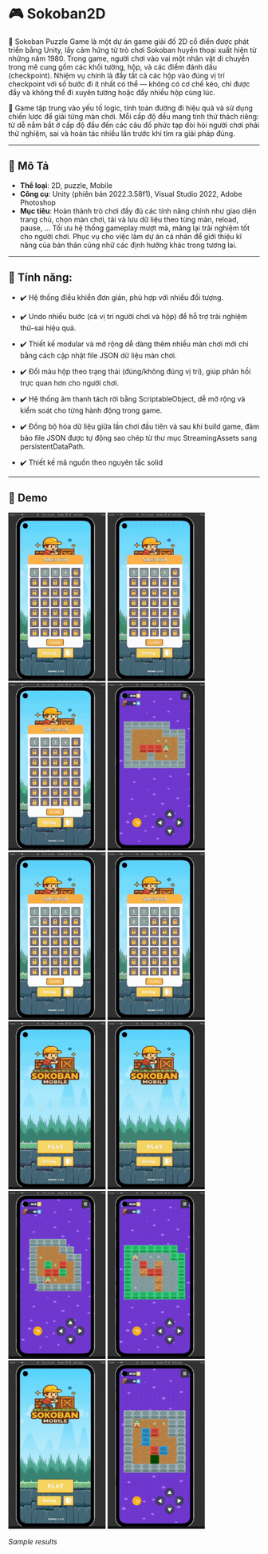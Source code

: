 # 🎮 Sokoban2D

🚀 Sokoban Puzzle Game là một dự án game giải đố 2D cổ điển được phát triển bằng Unity, lấy cảm hứng từ trò chơi Sokoban huyền thoại xuất hiện từ những năm 1980.
Trong game, người chơi vào vai một nhân vật di chuyển trong mê cung gồm các khối tường, hộp, và các điểm đánh dấu (checkpoint). Nhiệm vụ chính là đẩy tất cả các hộp vào đúng vị trí checkpoint với số bước đi ít nhất có thể — không có cơ chế kéo, chỉ được đẩy và không thể đi xuyên tường hoặc đẩy nhiều hộp cùng lúc.<br>

🚀 Game tập trung vào yếu tố logic, tính toán đường đi hiệu quả và sử dụng chiến lược để giải từng màn chơi. Mỗi cấp độ đều mang tính thử thách riêng: từ dễ nắm bắt ở cấp độ đầu đến các câu đố phức tạp đòi hỏi người chơi phải thử nghiệm, sai và hoàn tác nhiều lần trước khi tìm ra giải pháp đúng.<br>

---
## 📖 Mô Tả

- **Thể loại**: 2D, puzzle, Mobile
- **Công cụ**: Unity (phiên bản 2022.3.58f1), Visual Studio 2022, Adobe Photoshop  
- **Mục tiêu**: Hoàn thành trò chơi đầy đủ các tính năng chính như giao diện trang chủ, chọn màn chơi, tải và lưu dữ liệu theo từng màn, reload, pause, ... Tối ưu hệ thống gameplay mượt mà, mâng lại trải nghiệm tốt cho người chơi. Phục vụ cho việc làm dự án cá nhân để giới thiệu kĩ năng của bản thân cũng nhữ các định hướng khác trong tương lai. 

---
## 🔧 Tính năng:

- ✔️ Hệ thống điều khiển đơn giản, phù hợp với nhiều đối tượng.<br>
  
- ✔️ Undo nhiều bước (cả vị trí người chơi và hộp) để hỗ trợ trải nghiệm thử–sai hiệu quả.<br>

- ✔️ Thiết kế modular và mở rộng dễ dàng thêm nhiều màn chơi mới chỉ bằng cách cập nhật file JSON dữ liệu màn chơi.<br>

- ✔️ Đổi màu hộp theo trạng thái (đúng/không đúng vị trí), giúp phản hồi trực quan hơn cho người chơi.<br>

- ✔️ Hệ thống âm thanh tách rời bằng ScriptableObject, dễ mở rộng và kiểm soát cho từng hành động trong game.<br>

- ✔️ Đồng bộ hóa dữ liệu giữa lần chơi đầu tiên và sau khi build game, đảm bảo file JSON được tự động sao chép từ thư mục StreamingAssets sang persistentDataPath.<br>

- ✔️ Thiết kế mã nguồn theo nguyên tắc solid


---


## 📸 Demo

<p align="left">
  <img src="demo/1.gif" width="195">
  <img src="demo/2.gif" width="195">
  <img src="demo/3.gif" width="195">
  <img src="demo/4.gif" width="195">
  <img src="demo/5.gif" width="195">
   <img src="demo/6.gif" width="195">
  <img src="demo/7.gif" width="195">
  <img src="demo/8.gif" width="195">
  <img src="demo/9.gif" width="195">
  <img src="demo/10.gif" width="195">
<img src="demo/11.gif" width="195">
  <img src="demo/12.gif" width="195">
  
  <i>Sample results</i>
</p>

